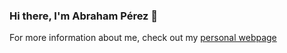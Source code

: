 ### Hi there, I'm Abraham Pérez 👋 


For more information about me, check out my [personal webpage](https://abrahamperz.github.io/)
